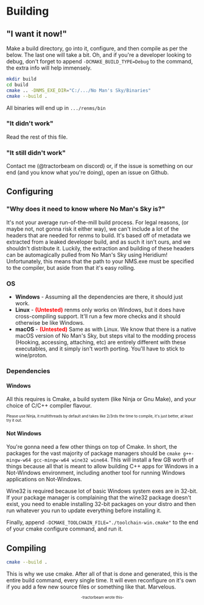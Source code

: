 # Building

## "I want it now!"

Make a build directory, go into it, configure, and then compile as per the below. The last one will take a bit. Oh, and if you're a developer looking to debug, don't forget to append `-DCMAKE_BUILD_TYPE=Debug` to the command, the extra info will help immensely.

```bash
mkdir build
cd build
cmake .. -DNMS_EXE_DIR="C:/.../No Man's Sky/Binaries"
cmake --build .
```

All binaries will end up in `.../renms/bin`

### "It didn't work"

Read the rest of this file.

### "It still didn't work"

Contact me (@tractorbeam on discord) or, if the issue is something on our end (and you know what you're doing), open an issue on Github.

## Configuring

### "Why does it need to know where No Man's Sky is?"

It's not your average run-of-the-mill build process. For legal reasons, (or maybe not, not gonna risk it either way), we can't include a lot of the headers that are needed for renms to build. It's based off of metadata we extracted from a leaked developer build, and as such it isn't ours, and we shouldn't distribute it. Luckily, the extraction and building of these headers can be automagically pulled from No Man's Sky using Heridium! Unfortunately, this means that the path to your NMS.exe must be specified to the compiler, but aside from that it's easy rolling.

### OS

* **Windows** - Assuming all the dependencies are there, it should just work.
* **Linux** - **<span style="color:red">(Untested)</span>** renms only works on Windows, but it does have cross-compiling support. It'll run a few more checks and it should otherwise be like Windows.
* **macOS** - **<span style="color:red">(Untested)</span>** Same as with Linux. We know that there is a native macOS version of No Man's Sky, but steps vital to the modding process (Hooking, accessing, attaching, etc) are entirely different with these executables, and it simply isn't worth porting. You'll have to stick to wine/proton.

### Dependencies

#### Windows

All this requires is Cmake, a build system (like Ninja or Gnu Make), and your choice of C/C++ compiler flavour.

<sub><sup>Please use Ninja, it multithreads by default and takes like 2/3rds the time to compile, it's just better, at least try it out.</sup></sub>

#### Not Windows

You're gonna need a few other things on top of Cmake. In short, the packages for the vast majority of package managers should be `cmake g++-mingw-w64 gcc-mingw-w64 wine32 wine64`. This will install a few GB worth of things because all that is meant to allow building C++ apps for Windows in a Not-Windows environment, including another tool for running Windows applications on Not-Windows.

Wine32 is required because lot of basic Windows system exes are in 32-bit. If your package manager is complaining that the wine32 package doesn't exist, you need to enable installing 32-bit packages on your distro and then run whatever you run to update everything before installing it.

Finally, append `-DCMAKE_TOOLCHAIN_FILE="./toolchain-win.cmake"` to the end of your cmake configure command, and run it.

## Compiling

```bash
cmake --build .
```

This is why we use cmake. After all of that is done and generated, this is the entire build command, every single time. It will even reconfigure on it's own if you add a few new source files or something like that. Marvelous.

<center><sup><sub>-tractorbeam wrote this-</sub></sup></center>
